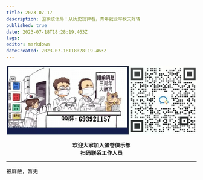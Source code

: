 ```yaml
---
title: 2023-07-17
description: 国家统计局：从历史规律看，青年就业率秋天好转
published: true
date: 2023-07-18T18:28:19.463Z
tags: 
editor: markdown
dateCreated: 2023-07-18T18:28:19.463Z
---
```


<center style="font-weight:bold;">
  <img src="/assets/join.png" alt="加入蛋卷俱乐部"><br/>
  <p>欢迎大家加入蛋卷俱乐部<br/>扫码联系工作人员</p>
</center>

---

被屏蔽，暂无
